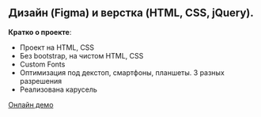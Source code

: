  ## Дизайн (Figma) и верстка (HTML, CSS, jQuery).



 **Кратко о проекте**:

* Проект на HTML, CSS
* Без bootstrap, на чистом HTML, CSS
* Custom Fonts
* Оптимизация под декстоп, смартфоны, планшеты. 3 разных разрешения
* Реализована карусель


[Онлайн демо](https://mvdolya.github.io/tajem/)

